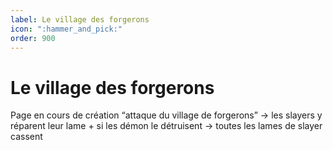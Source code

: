 ```yaml
---
label: Le village des forgerons
icon: ":hammer_and_pick:"
order: 900
---
```


# Le village des forgerons



Page en cours de création
“attaque du village de forgerons” -> les slayers y réparent leur lame + si les démon le détruisent -> toutes les lames de slayer cassent
